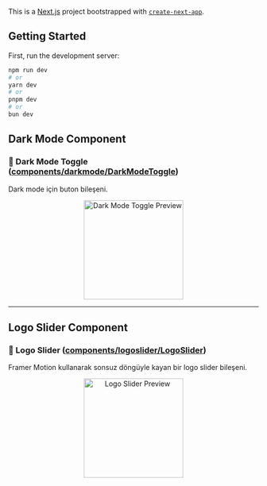 This is a [Next.js](https://nextjs.org) project bootstrapped with [`create-next-app`](https://nextjs.org/docs/app/api-reference/cli/create-next-app).

## Getting Started

First, run the development server:

```bash
npm run dev
# or
yarn dev
# or
pnpm dev
# or
bun dev
```

## Dark Mode Component

### 📌 Dark Mode Toggle ([components/darkmode/DarkModeToggle](components/darkmode/DarkModeToggle))

Dark mode için buton bileşeni.

<div align="center">
  <img height="200" src="https://raw.githubusercontent.com/electrichunter/delicode/public/readme/darkmode.png" alt="Dark Mode Toggle Preview" />
</div>

---

## Logo Slider Component

### 📌 Logo Slider ([components/logoslider/LogoSlider](components/logoslider/LogoSlider))

Framer Motion kullanarak sonsuz döngüyle kayan bir logo slider bileşeni.

<div align="center">
  <img height="200" src="https://raw.githubusercontent.com/electrichunter/delicode/public/readme/sliderlogo.png" alt="Logo Slider Preview" />
</div>


